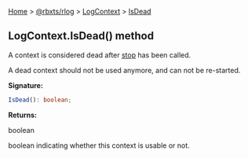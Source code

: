 [Home](./index.md) &gt; [@rbxts/rlog](./rlog.md) &gt; [LogContext](./rlog.logcontext.md) &gt;
[IsDead](./rlog.logcontext.isdead.md)

## LogContext.IsDead() method

A context is considered dead after [stop](./rlog.logcontext.stop.md) has been called.

A dead context should not be used anymore, and can not be re-started.

**Signature:**

```typescript
IsDead(): boolean;
```

**Returns:**

boolean

boolean indicating whether this context is usable or not.
